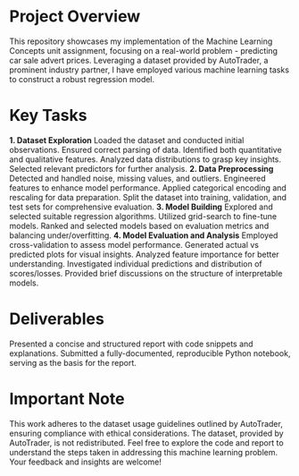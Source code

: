 # Project Overview
This repository showcases my implementation of the Machine Learning Concepts unit assignment, focusing on a real-world problem - predicting car sale advert prices. Leveraging a dataset provided by AutoTrader, a prominent industry partner, I have employed various machine learning tasks to construct a robust regression model.
# Key Tasks
**1. Dataset Exploration**
Loaded the dataset and conducted initial observations.
Ensured correct parsing of data.
Identified both quantitative and qualitative features.
Analyzed data distributions to grasp key insights.
Selected relevant predictors for further analysis.
**2. Data Preprocessing**
Detected and handled noise, missing values, and outliers.
Engineered features to enhance model performance.
Applied categorical encoding and rescaling for data preparation.
Split the dataset into training, validation, and test sets for comprehensive evaluation.
**3. Model Building**
Explored and selected suitable regression algorithms.
Utilized grid-search to fine-tune models.
Ranked and selected models based on evaluation metrics and balancing under/overfitting.
**4. Model Evaluation and Analysis**
Employed cross-validation to assess model performance.
Generated actual vs predicted plots for visual insights.
Analyzed feature importance for better understanding.
Investigated individual predictions and distribution of scores/losses.
Provided brief discussions on the structure of interpretable models.
# Deliverables
Presented a concise and structured report with code snippets and explanations.
Submitted a fully-documented, reproducible Python notebook, serving as the basis for the report.
# Important Note
This work adheres to the dataset usage guidelines outlined by AutoTrader, ensuring compliance with ethical considerations. The dataset, provided by AutoTrader, is not redistributed.
Feel free to explore the code and report to understand the steps taken in addressing this machine learning problem. Your feedback and insights are welcome!
